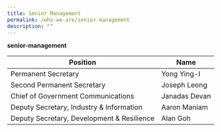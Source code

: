 ```yaml
---
title: Senior Management
permalink: /who-we-are/senior-management
description: ""
---
```

**senior-management**



| Position | Name | 
| -------- | -------- | 
|Permanent Secretary | Yong Ying-I |
|Second Permanent Secretary | Joseph Leong |
|Chief of Government Communications | Janadas Devan |
|Deputy Secretary, Industry & Information | Aaron Maniam |
|Deputy Secretary, Development & Resilience | Alan Goh |